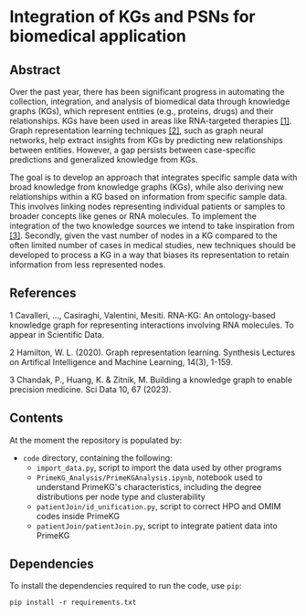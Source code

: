 # Integration of KGs and PSNs for biomedical application

## Abstract
Over the past year, there has been significant progress in automating the collection, integration, and analysis of biomedical data through knowledge graphs (KGs), which represent entities (e.g., proteins, drugs) and their relationships. KGs have been used in areas like RNA-targeted therapies [[1]](#fn1). Graph representation learning techniques [[2]](#fn1), such as graph neural networks, help extract insights from KGs by predicting new relationships between entities. However, a gap persists between case-specific predictions and generalized knowledge from KGs.

The goal is to develop an approach that integrates specific sample data with broad knowledge from knowledge graphs (KGs), while also deriving new relationships within a KG based on information from specific sample data. This involves linking nodes representing individual patients or samples to broader concepts like genes or RNA molecules. To implement the integration of the two knowledge sources we intend to take inspiration from [[3]](#fn1). Secondly, given the vast number of nodes in a KG compared to the often limited number of cases in medical studies, new techniques should be developed to process a KG in a way that biases its representation to retain information from less represented nodes.

## References
<a name="fn1">1</a> Cavalleri, ..., Casiraghi, Valentini, Mesiti. RNA-KG: An ontology-based knowledge graph for representing interactions involving RNA molecules. To appear in Scientific Data. 

<a name="fn1">2</a> Hamilton, W. L. (2020). Graph representation learning. Synthesis Lectures on Artifical Intelligence and Machine Learning, 14(3), 1-159.

<a name="fn1">3</a> Chandak, P., Huang, K. & Zitnik, M. Building a knowledge graph to enable precision medicine. Sci Data 10, 67 (2023).

## Contents
At the moment the repository is populated by:
* `code` directory, containing the following:
    * `import_data.py`, script to import the data used by other programs  
    * `PrimeKG_Analysis/PrimeKGAnalysis.ipynb`, notebook used to understand PrimeKG's characteristics, including the degree distributions per node type and clusterability
    * `patientJoin/id_unification.py`, script to correct HPO and OMIM codes inside PrimeKG
    * `patientJoin/patientJoin.py`, script to integrate patient data into PrimeKG

## Dependencies
To install the dependencies required to run the code, use `pip`:

```pip install -r requirements.txt```